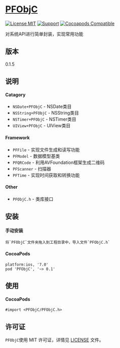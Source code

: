 [PFObjC](https://github.com/PFei-He/PFObjC)
===

[![License MIT](https://img.shields.io/badge/license-MIT-green.svg)](https://raw.githubusercontent.com/PFei-He/PFObjC/master/LICENSE)
[![Support](https://img.shields.io/badge/support-iOS%207%2B%20-blue.svg?style=flat)](https://www.apple.com/nl/ios/)
[![Cocoapods Compatible](https://img.shields.io/cocoapods/v/PFObjC.svg)](https://img.shields.io/cocoapods/v/PFObjC.svg)

对系统API进行简单封装，实现常用功能

版本
---
0.1.5

说明
---
#### Catagory
* `NSDate+PFObjC` - NSDate类目
* `NSString+PFObjC` - NSString类目
* `NSTimer+PFObjC` - NSTimer类目
* `UIView+PFObjC` - UIView类目

#### Framework
* `PFFile` - 实现文件生成和读写功能
* `PFModel` - 数据模型基类
* `PFQRCode` - 利用AVFoundation框架生成二维码
* `PFScanner` - 扫描器
* `PFTime` - 实现时间获取和转换功能
 
#### Other
* `PFObjC.h` - 类库接口

安装
--- 
#### 手动安装
```
将`PFObjC`文件夹拖入到工程目录中，导入文件`PFObjC.h`
```

#### CocoaPods
```
platform:ios, '7.0'
pod 'PFObjC', '~> 0.1'
```

使用
---
#### CocoaPods
```
#import <PFObjC/PFObjC.h>
```
 
许可证
---
`PFObjC`使用 MIT 许可证，详情见 [LICENSE](https://raw.githubusercontent.com/PFei-He/PFObjC/master/LICENSE) 文件。
